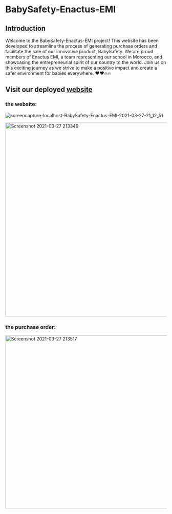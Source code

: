 # BabySafety-Enactus-EMI
## Introduction
Welcome to the BabySafety-Enactus-EMI project! This website has been developed to streamline the process of generating purchase orders and facilitate the sale of our innovative product, BabySafety. We are proud members of Enactus EMI, a team representing our school in Morocco, and showcasing the entrepreneurial spirit of our country to the world. Join us on this exciting journey as we strive to make a positive impact and create a safer environment for babies everywhere. ❤❤🔥🔥

## Visit our deployed [website](https://babysafety.000webhostapp.com/)
### the website:
![screencapture-localhost-BabySafety-Enactus-EMI-2021-03-27-21_12_51](https://user-images.githubusercontent.com/59047199/112733649-801d9280-8f41-11eb-9a57-701f439a4dd2.png)

<img width="606" alt="Screenshot 2021-03-27 213349" src="https://user-images.githubusercontent.com/59047199/112734233-c9bbac80-8f44-11eb-81c6-a5f2ef8cfba8.png">

### the purchase order:


<img width="541" alt="Screenshot 2021-03-27 213517" src="https://user-images.githubusercontent.com/59047199/112734217-a133b280-8f44-11eb-9519-ef34af8c9224.png">



